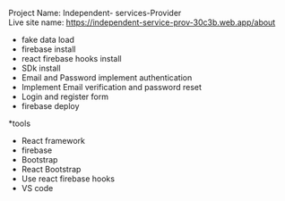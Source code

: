 Project Name: Independent- services-Provider <br />
Live site name: https://independent-service-prov-30c3b.web.app/about

* fake data load 
* firebase install
* react firebase hooks install
 * SDk install
* Email and Password  implement authentication
* Implement Email verification and password reset 
* Login and register form 
* firebase deploy

*tools
 * React framework 
 * firebase 
 * Bootstrap 
 *  React Bootstrap
 * Use react firebase hooks
 * VS code 
 

